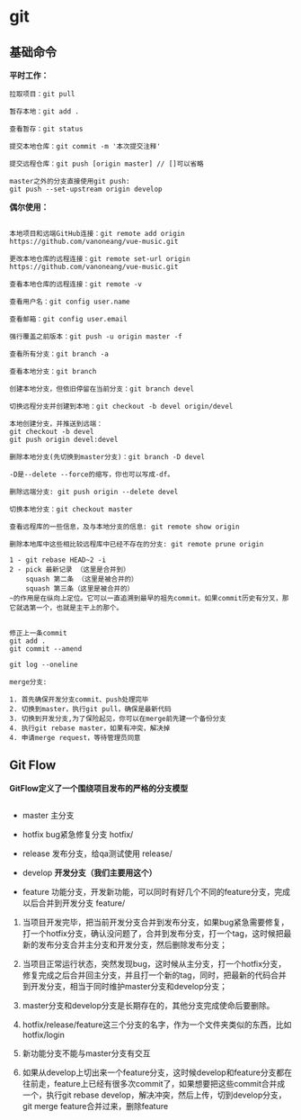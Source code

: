 # git

## 基础命令

**平时工作：**

```
拉取项目：git pull

暂存本地：git add .

查看暂存：git status

提交本地仓库：git commit -m '本次提交注释'

提交远程仓库：git push [origin master] // []可以省略

master之外的分支直接使用git push:
git push --set-upstream origin develop
```

**偶尔使用：**

```shell

本地项目和远端GitHub连接：git remote add origin https://github.com/vanoneang/vue-music.git

更改本地仓库的远程连接：git remote set-url origin https://github.com/vanoneang/vue-music.git

查看本地仓库的远程连接：git remote -v

查看用户名：git config user.name

查看邮箱：git config user.email

强行覆盖之前版本：git push -u origin master -f 

查看所有分支：git branch -a

查看本地分支：git branch

创建本地分支，但依旧停留在当前分支：git branch devel

切换远程分支并创建到本地：git checkout -b devel origin/devel

本地创建分支，并推送到远端：
git checkout -b devel
git push origin devel:devel

删除本地分支(先切换到master分支)：git branch -D devel

-D是--delete --force的缩写，你也可以写成-df。

删除远端分支: git push origin --delete devel

切换本地分支：git checkout master

查看远程库的一些信息，及与本地分支的信息: git remote show origin

删除本地库中这些相比较远程库中已经不存在的分支: git remote prune origin

1 - git rebase HEAD~2 -i
2 - pick 最新记录 （这里是合并到）
    squash 第二条 （这里是被合并的）
    squash 第三条（这里是被合并的）
~的作用是在纵向上定位。它可以一直追溯到最早的祖先commit。如果commit历史有分叉，那它就选第一个，也就是主干上的那个。


修正上一条commit
git add .
git commit --amend

git log --oneline

merge分支:

1. 首先确保开发分支commit、push处理完毕
2. 切换到master，执行git pull，确保是最新代码
3. 切换到开发分支,为了保险起见，你可以在merge前先建一个备份分支
4. 执行git rebase master，如果有冲突，解决掉
4. 申请merge request，等待管理员同意
```

## Git Flow

**GitFlow定义了一个围绕项目发布的严格的分支模型**

<img :src="$withBase('/assets/gitflow.png')" >

- master 主分支

- hotfix bug紧急修复分支 hotfix/

- release 发布分支，给qa测试使用 release/

- develop **开发分支（我们主要用这个）**

- feature 功能分支，开发新功能，可以同时有好几个不同的feature分支，完成以后合并到开发分支 feature/

1. 当项目开发完毕，把当前开发分支合并到发布分支，如果bug紧急需要修复，打一个hotfix分支，确认没问题了，合并到发布分支，打一个tag，这时候把最新的发布分支合并主分支和开发分支，然后删除发布分支；

2. 当项目正常运行状态，突然发现bug，这时候从主分支，打一个hotfix分支，修复完成之后合并回主分支，并且打一个新的tag，同时，把最新的代码合并到开发分支，相当于同时维护master分支和develop分支；

3. master分支和develop分支是长期存在的，其他分支完成使命后要删除。

4. hotfix/release/feature这三个分支的名字，作为一个文件夹类似的东西，比如hotfix/login

5. 新功能分支不能与master分支有交互

6. 如果从develop上切出来一个feature分支，这时候develop和feature分支都在往前走，feature上已经有很多次commit了，如果想要把这些commit合并成一个，执行git rebase develop，解决冲突，然后上传，切到develop分支，git merge feature合并过来，删除feature

<RightMenu />